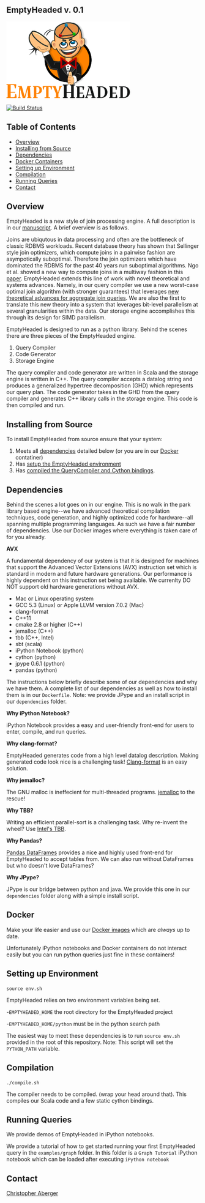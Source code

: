 EmptyHeaded v. 0.1
----------------------

<img src="docs/figs/eh_logo.png" height="200" >

[![Build Status](https://travis-ci.org/HazyResearch/EmptyHeaded.svg?branch=master)](https://travis-ci.org/HazyResearch/EmptyHeaded)

Table of Contents
-----------------

  * [Overview](#overview)  
  * [Installing from Source](#installing-from-source)
   * [Dependencies](#dependencies)
   * [Docker Containers](#docker)
   * [Setting up Environment](#setting-up-environment)
   * [Compilation](#compilation)
  * [Running Queries](#running-queries)
  * [Contact](#contact)

Overview
-----------------

EmptyHeaded is a new style of join processing engine. A full description is in our [manuscript](http://arxiv.org/abs/1503.02368). A brief overview is as follows.

Joins are ubiqutous in data processing and often are the bottleneck of classic RDBMS workloads. Recent database theory has shown that Sellinger style join optimizers, which compute joins in a pairwise fashion are asympotically suboptimal. Therefore the join optimizers which have dominated the RDBMS for the past 40 years run suboptimal algorithms. Ngo et al. showed a new way to compute joins in a multiway fashion in this [paper](http://arxiv.org/abs/1203.1952). EmptyHeaded extends this line of work with novel theoretical and systems advances. Namely, in our query compiler we use a new worst-case optimal join algorithm (with stronger guarantees) that leverages [new theoretical advances for aggregate join queries](http://arxiv.org/abs/1508.07532).  We are also the first to translate this new theory into a system that leverages bit-level parallelism at several granularities within the data. Our storage engine accomplishes this through its design for SIMD parallelism.

EmptyHeaded is designed to run as a python library. Behind the scenes there are three pieces of the EmptyHeaded engine.

1. Query Compiler
2. Code Generator
3. Storage Engine

The query compiler and code generator are written in Scala and the storage engine is written in C++. The query compiler accepts a datalog string and produces a generalized hypertree decomposition (GHD) which represents our query plan. The code generator takes in the GHD from the query compiler and generates C++ library calls in the storage engine. This code is then compiled and run.

Installing from Source
-----------------
To install EmptyHeaded from source ensure that your system:
1. Meets all [dependencies](#dependencies) detailed below (or you are in our [Docker](#docker) contatiner)
2. Has [setup the EmptyHeaded environment](#setting-up-environment)
3. Has [compiled the QueryCompiler and Cython bindings](#compilation).

Dependencies
-----------------
Behind the scenes a lot goes on in our engine. This is no walk in the park library based engine--we have advanced theoretical compilation techniques, code generation, and highly optimized code for hardware--all spanning multiple programming languages. As such we have a fair number of dependencies. Use our Docker images where everything is taken care of for you already.

**AVX**

A fundamental dependency of our system is that it is designed for machines that support the Advanced Vector Extensions (AVX) instruction set which is standard in modern and future hardware generations. Our performance is highly dependent on this instruction set being available. We currenlty DO NOT support old hardware generations without AVX. 

* Mac or Linux operating system
* GCC 5.3 (Linux) or Apple LLVM version 7.0.2 (Mac)
* clang-format
* C++11 
* cmake 2.8 or higher (C++)
* jemalloc (C++)
* tbb (C++, Intel)
* sbt (scala)
* iPython Notebook (python)
* cython (python)
* jpype 0.6.1 (python)
* pandas (python)

The instructions below briefly describe some of our dependencies and why we have them. A complete list of our dependencies as well as how to install them is in our `Dockerfile`. Note: we provide JPype and an install script in our `dependencies` folder.

**Why iPython Notebook?**

iPython Notebook provides a easy and user-friendly front-end for users to enter, compile, and run queries.

**Why clang-format?**

EmptyHeaded generates code from a high level datalog description. Making generated code look nice is a challenging task! [Clang-format](http://clang.llvm.org/docs/ClangFormat.html) is an easy solution.

**Why jemalloc?**

The GNU malloc is ineffecient for multi-threaded programs. [jemalloc](https://www.facebook.com/notes/facebook-engineering/scalable-memory-allocation-using-jemalloc/480222803919/) to the rescue!

**Why TBB?**

Writing an efficient parallel-sort is a challenging task. Why re-invent the wheel? Use [Intel's TBB](https://www.threadingbuildingblocks.org/).

**Why Pandas?**

[Pandas DataFrames](http://pandas.pydata.org/pandas-docs/stable/dsintro.html) provides a nice and highly used front-end for EmptyHeaded to accept tables from. We can also run without DataFrames but who doesn't love DataFrames?

**Why JPype?**

JPype is our bridge between python and java. We provide this one in our `dependencies` folder along with a simple install script.

Docker
-----------------
Make your life easier and use our [Docker images](https://hub.docker.com/r/craberger/emptyheaded/) which are *always* up to date. 

Unfortunately iPython notebooks and Docker containers do not interact easily but you can run python queries just fine in these containers!

Setting up Environment
-----------------

```
source env.sh
```

EmptyHeaded relies on two environment variables being set.

-`EMPTYHEADED_HOME` the root directory for the EmptyHeaded project

-`EMPTYHEADED_HOME/python` must be in the python search path

The easiest way to meet these dependencies is to run `source env.sh` provided in the root of this repository. Note: This script will set the `PYTHON_PATH` variable.

Compilation
-----------------

```
./compile.sh
```

The compiler needs to be compiled. (wrap your head around that). This compiles our Scala code and a few static cython bindings.

Running Queries
-----------------
We provide demos of EmptyHeaded in iPython notebooks. 

We provide a tutorial of how to get started running your first EmptyHeaded query in the `examples/graph` folder. In this folder is a `Graph Tutorial` iPython notebook which can be loaded after executing `iPython notebook`

Contact
-----------------

[Christopher Aberger](http://web.stanford.edu/~caberger/)
